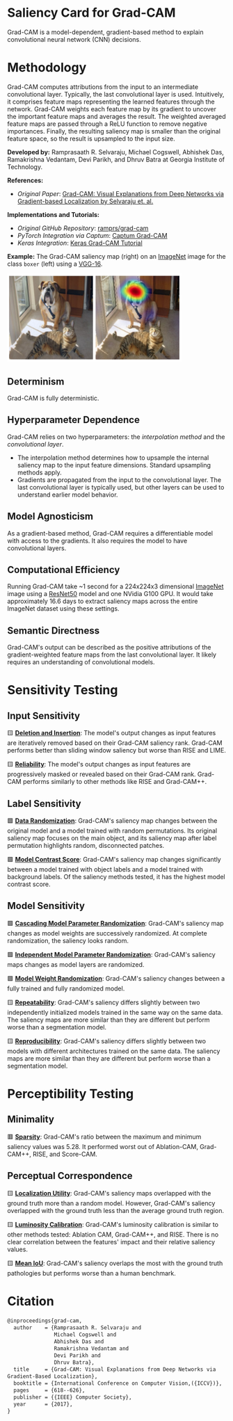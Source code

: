 # Saliency Card for **Grad-CAM**
Grad-CAM is a model-dependent, gradient-based method to explain convolutional neural network (CNN) decisions.

# Methodology
Grad-CAM computes attributions from the input to an intermediate convolutional layer. Typically, the last convolutional layer is used. Intuitively, it comprises feature maps representing the learned features through the network. Grad-CAM weights each feature map by its gradient to uncover the important feature maps and averages the result. The weighted averaged feature maps are passed through a ReLU function to remove negative importances. Finally, the resulting saliency map is smaller than the original feature space, so the result is upsampled to the input size.

**Developed by:** Ramprasaath R. Selvaraju, Michael Cogswell, Abhishek Das, Ramakrishna Vedantam, Devi Parikh, and Dhruv Batra at Georgia Institute of Technology.

**References:** 
- *Original Paper*: [Grad-CAM: Visual Explanations from Deep Networks via Gradient-based Localization by Selvaraju et. al.](https://arxiv.org/pdf/1610.02391.pdf)

**Implementations and Tutorials:**
- *Original GitHub Repository*: [ramprs/grad-cam](https://github.com/ramprs/grad-cam/)
- *PyTorch Integration via Captum*: [Captum Grad-CAM](https://captum.ai/api/layer.html#gradcam)
- *Keras Integration*: [Keras Grad-CAM Tutorial](https://keras.io/examples/vision/grad_cam/)

**Example:** The Grad-CAM saliency map (right) on an [ImageNet](https://www.image-net.org/) image for the class `boxer` (left) using a [VGG-16](https://arxiv.org/pdf/1409.1556.pdf).

<img src="gradcam_example.png" alt="Example of Grad-CAM on an image of a dog. The saliency is brightest in on the dog's face." width="400" />

## Determinism
Grad-CAM is fully deterministic.

## Hyperparameter Dependence
Grad-CAM relies on two hyperparameters: the *interpolation method* and the *convolutional layer*.
* The interpolation method determines how to upsample the internal saliency map to the input feature dimensions. Standard upsampling methods apply.
* Gradients are propagated from the input to the convolutional layer. The last convolutional layer is typically used, but other layers can be used to understand earlier model behavior.

## Model Agnosticism
As a gradient-based method, Grad-CAM requires a differentiable model with access to the gradients. It also requires the model to have convolutional layers.

## Computational Efficiency
Running Grad-CAM take ~1 second for a 224x224x3 dimensional [ImageNet](https://www.image-net.org/) image using a [ResNet50](https://arxiv.org/abs/1512.03385) model and one NVidia G100 GPU. It would take approximately 16.6 days to extract saliency maps across the entire ImageNet dataset using these settings.

## Semantic Directness
Grad-CAM's output can be described as the positive attributions of the gradient-weighted feature maps from the last convolutional layer. It likely requires an understanding of convolutional models.

# Sensitivity Testing

## Input Sensitivity

&#129000; **[Deletion and Insertion](https://arxiv.org/pdf/1806.07421.pdf)**: The model's output changes as input features are iteratively removed based on their Grad-CAM saliency rank. Grad-CAM performs better than sliding window saliency but worse than RISE and LIME.

&#129000; **[Reliability](https://download.arxiv.org/pdf/2201.13291v3.pdf)**: The model's output changes as input features are progressively masked or revealed based on their Grad-CAM rank. Grad-CAM performs similarly to other methods like RISE and Grad-CAM++.

## Label Sensitivity

&#129001; **[Data Randomization](https://arxiv.org/pdf/1810.03292.pdf)**: Grad-CAM's saliency map changes between the original model and a model trained with random permutations. Its original saliency map focuses on the main object, and its saliency map after label permutation highlights random, disconnected patches.

&#129001; **[Model Contrast Score](https://arxiv.org/pdf/1907.09701.pdf)**: Grad-CAM's saliency map changes significantly between a model trained with object labels and a model trained with background labels. Of the saliency methods tested, it has the highest model contrast score.

## Model Sensitivity

&#129001; **[Cascading Model Parameter Randomization](https://arxiv.org/pdf/1810.03292.pdf)**: Grad-CAM's saliency map changes as model weights are successively randomized. At complete randomization, the saliency looks random.

&#129001; **[Independent Model Parameter Randomization](https://arxiv.org/pdf/1810.03292.pdf)**: Grad-CAM's saliency maps changes as model layers are randomized.

&#129001; **[Model Weight Randomization](https://pubs.rsna.org/doi/10.1148/ryai.2021200267)**: Grad-CAM's saliency changes between a fully trained and fully randomized model.

&#129000; **[Repeatability](https://pubs.rsna.org/doi/10.1148/ryai.2021200267)**: Grad-CAM's saliency differs slightly between two independently initialized models trained in the same way on the same data. The saliency maps are more similar than they are different but perform worse than a segmentation model.

&#129000; **[Reproducibility](https://pubs.rsna.org/doi/10.1148/ryai.2021200267)**: Grad-CAM's saliency differs slightly between two models with different architectures trained on the same data. The saliency maps are more similar than they are different but perform worse than a segmentation model.

# Perceptibility Testing

## Minimality

&#128997; **[Sparsity](https://download.arxiv.org/pdf/2201.13291v3.pdf)**: Grad-CAM's ratio between the maximum and minimum saliency values was 5.28. It performed worst out of Ablation-CAM, Grad-CAM++, RISE, and Score-CAM.

## Perceptual Correspondence

&#129000; **[Localization Utility](https://pubs.rsna.org/doi/10.1148/ryai.2021200267)**: Grad-CAM's saliency maps overlapped with the ground truth more than a random model. However, Grad-CAM's saliency overlapped with the ground truth less than the average ground truth region.

&#129000; **[Luminosity Calibration](https://download.arxiv.org/pdf/2201.13291v3.pdf)**: Grad-CAM's luminosity calibration is similar to other methods tested: Ablation CAM, Grad-CAM++, and RISE. There is no clear correlation between the features' impact and their relative saliency values.

&#129000; **[Mean IoU](https://www.nature.com/articles/s42256-022-00536-x)**: Grad-CAM's saliency overlaps the most with the ground truth pathologies but performs worse than a human benchmark.


# Citation

```
@inproceedings{grad-cam,
  author    = {Ramprasaath R. Selvaraju and
               Michael Cogswell and
               Abhishek Das and
               Ramakrishna Vedantam and
               Devi Parikh and
               Dhruv Batra},
  title     = {Grad-CAM: Visual Explanations from Deep Networks via Gradient-Based Localization},
  booktitle = {International Conference on Computer Vision,({ICCV})},
  pages     = {618--626},
  publisher = {{IEEE} Computer Society},
  year      = {2017},
}
```

